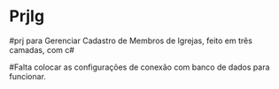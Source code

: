 # PrjIg
#prj para Gerenciar Cadastro de Membros de Igrejas, feito em três camadas, com c#

#Falta colocar as configurações de conexão com banco de dados para funcionar.
